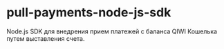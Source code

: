 # pull-payments-node-js-sdk
Node.js SDK  для внедрения прием платежей с баланса QIWI Кошелька путем выставления счета.
